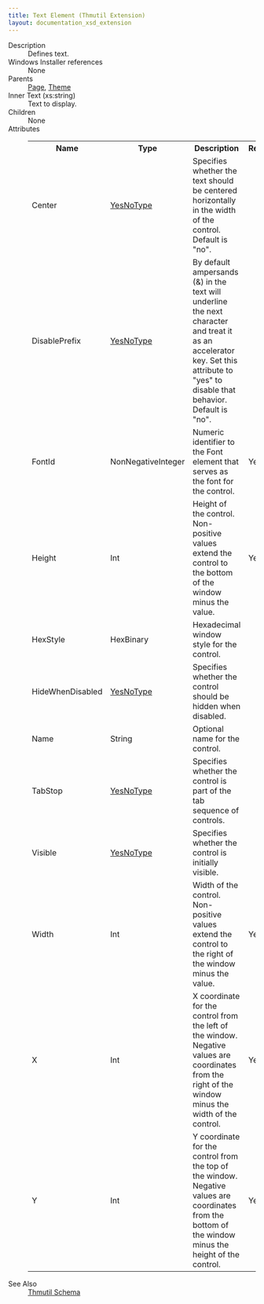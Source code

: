 ```yaml
---
title: Text Element (Thmutil Extension)
layout: documentation_xsd_extension
---
```

<dl>
  <dt>Description</dt>
  <dd>Defines text.</dd>
  <dt>Windows Installer references</dt>
  <dd>None</dd>
  <dt>Parents</dt>
  <dd>
    <a href="../thmutil/page" class="extension">Page</a>, <a href="../thmutil/theme" class="extension">Theme</a></dd>
  <dt>Inner Text (xs:string)</dt>
  <dd>Text to display.</dd>
  <dt>Children</dt>
  <dd>None</dd>
  <dt>Attributes</dt>
  <dd>
    <table cellspacing="0" cellpadding="0" class="schema">
      <tr>
        <th width="15%">Name</th>
        <th width="15%">Type</th>
        <th width="65%">Description</th>
        <th width="15%">Required</th>
      </tr>
      <tr>
        <td>Center</td>
        <td><a href="../thmutil/simple_type_yesnotype">YesNoType</a></td>
        <td>Specifies whether the text should be centered horizontally in the width of the control. Default is "no".</td>
        <td>&nbsp;</td>
      </tr>
      <tr>
        <td>DisablePrefix</td>
        <td><a href="../thmutil/simple_type_yesnotype">YesNoType</a></td>
        <td>By default ampersands (&amp;) in the text will underline the next character and treat it as an accelerator key. Set this attribute to "yes" to disable that behavior. Default is "no".</td>
        <td>&nbsp;</td>
      </tr>
      <tr>
        <td>FontId</td>
        <td>NonNegativeInteger</td>
        <td>Numeric identifier to the Font element that serves as the font for the control.</td>
        <td>Yes</td>
      </tr>
      <tr>
        <td>Height</td>
        <td>Int</td>
        <td>Height of the control. Non-positive values extend the control to the bottom of the window minus the value.</td>
        <td>Yes</td>
      </tr>
      <tr>
        <td>HexStyle</td>
        <td>HexBinary</td>
        <td>Hexadecimal window style for the control.</td>
        <td>&nbsp;</td>
      </tr>
      <tr>
        <td>HideWhenDisabled</td>
        <td><a href="../thmutil/simple_type_yesnotype">YesNoType</a></td>
        <td>Specifies whether the control should be hidden when disabled.</td>
        <td>&nbsp;</td>
      </tr>
      <tr>
        <td>Name</td>
        <td>String</td>
        <td>Optional name for the control.</td>
        <td>&nbsp;</td>
      </tr>
      <tr>
        <td>TabStop</td>
        <td><a href="../thmutil/simple_type_yesnotype">YesNoType</a></td>
        <td>Specifies whether the control is part of the tab sequence of controls.</td>
        <td>&nbsp;</td>
      </tr>
      <tr>
        <td>Visible</td>
        <td><a href="../thmutil/simple_type_yesnotype">YesNoType</a></td>
        <td>Specifies whether the control is initially visible.</td>
        <td>&nbsp;</td>
      </tr>
      <tr>
        <td>Width</td>
        <td>Int</td>
        <td>Width of the control. Non-positive values extend the control to the right of the window minus the value.</td>
        <td>Yes</td>
      </tr>
      <tr>
        <td>X</td>
        <td>Int</td>
        <td>X coordinate for the control from the left of the window. Negative values are coordinates from the right of the window minus the width of the control.</td>
        <td>Yes</td>
      </tr>
      <tr>
        <td>Y</td>
        <td>Int</td>
        <td>Y coordinate for the control from the top of the window. Negative values are coordinates from the bottom of the window minus the height of the control.</td>
        <td>Yes</td>
      </tr>
    </table>
  </dd>
  <dt>See Also</dt>
  <dd>
    <a href="../thmutil">Thmutil Schema</a>
  </dd>
</dl>
